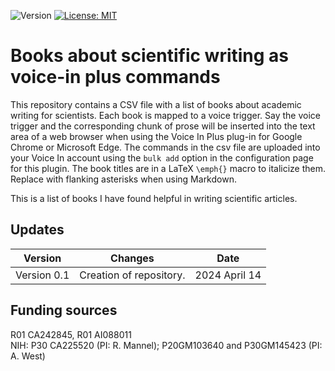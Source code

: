 ![Version](https://img.shields.io/static/v1?label=scientific-writing-books-voice-in&message=0.1&color=brightcolor)
[![License: MIT](https://img.shields.io/badge/License-MIT-blue.svg)](https://opensource.org/licenses/MIT)

# Books about scientific writing as voice-in plus commands

This repository contains a CSV file with a list of books about academic writing for scientists.
Each book is mapped to a voice trigger.
Say the voice trigger and the corresponding chunk of prose will be inserted into the text area of a web browser when using the Voice In Plus plug-in for Google Chrome or Microsoft Edge.
The commands in the csv file are uploaded into your Voice In account using the `bulk add` option in the configuration page for this plugin.
The book titles are in a LaTeX `\emph{}` macro to italicize them.
Replace with flanking asterisks when using Markdown.

This is a list of books I have found helpful in writing scientific articles.

## Updates
|Version      | Changes                                                                                                                                    | Date                 |
|:-----------:|:------------------------------------------------------------------------------------------------------------------------------------------:|:--------------------:|
| Version 0.1 |  Creation of repository.                                                                                                                   | 2024 April 14        |



## Funding sources

R01 CA242845, R01 AI088011  
NIH: P30 CA225520 (PI: R. Mannel); P20GM103640 and P30GM145423 (PI: A. West)
